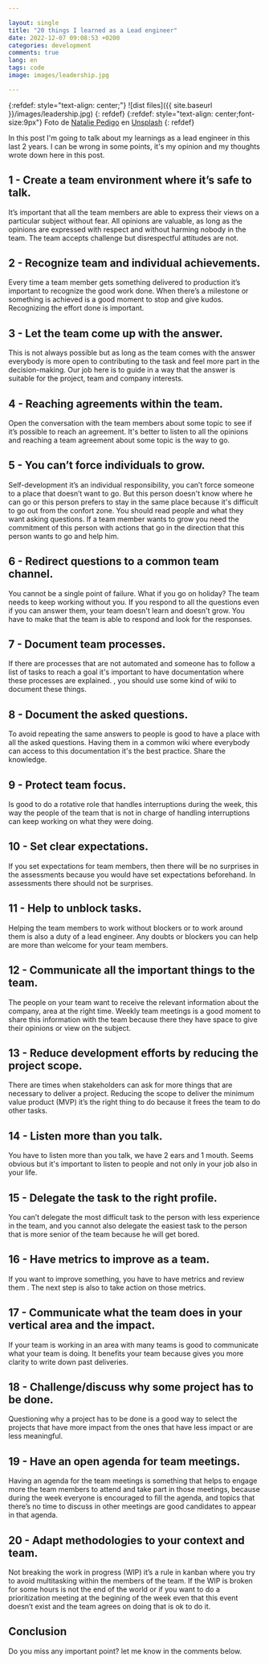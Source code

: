 ```yaml
---

layout: single
title: "20 things I learned as a Lead engineer"
date: 2022-12-07 09:08:53 +0200
categories: development
comments: true
lang: en
tags: code
image: images/leadership.jpg

---
```


{:refdef: style="text-align: center;"}
![dist files]({{ site.baseurl }}/images/leadership.jpg)
{: refdef}
{:refdef: style="text-align: center;font-size:9px"}
Foto de <a href="https://unsplash.com/@nataliepedigo?utm_source=unsplash&utm_medium=referral&utm_content=creditCopyText">Natalie Pedigo</a> en <a href="https://unsplash.com/es/s/fotos/leadership?utm_source=unsplash&utm_medium=referral&utm_content=creditCopyText">Unsplash</a>
{: refdef} 

In this post I'm going to talk about my learnings as a lead engineer in this last 2 years. I can be wrong in some points, it's my opinion and my thoughts wrote down here in this post.  

1 - Create a team environment where it’s safe to talk.
------------------------------------------------------
It’s important that all the team members are able to express their views on a particular subject without fear. All opinions are valuable, as long as the opinions are expressed with respect and without harming nobody in the team. The team accepts challenge but disrespectful attitudes are not. 

2 - Recognize team and individual achievements.
------------------------------------------------------
Every time a team member gets something delivered to production it’s important to recognize the good work done. When there’s a milestone or something is achieved is a good moment to stop and give kudos. Recognizing the effort done is important.

3 - Let the team come up with the answer.
------------------------------------------------------
This is not always possible but as long as the team comes with the answer everybody is more open to contributing to the task and feel more part in the decision-making. Our job here is to guide in a way that the answer is suitable for the project, team and company interests.

4 - Reaching agreements within the team.
------------------------------------------------------
Open the conversation with the team members about some topic to see if it’s possible to reach an agreement. It's better to listen to all the opinions and reaching a team agreement about some topic is the way to go.  

5 - You can’t force individuals to grow.
------------------------------------------------------
Self-development it’s an individual responsibility, you can’t force someone to a place that doesn’t want to go. But this person doesn't know where he can go or this person prefers to stay in the same place because it's difficult to go out from the confort zone. You should read people and what they want asking questions. If a team member wants to grow you need the commitment of this person with actions that go in the direction that this person wants to go and help him.

6 - Redirect questions to a common team channel.
------------------------------------------------------
You cannot be a single point of failure. What if you go on holiday? The team needs to keep working without you. If you respond to all the questions even if you can answer them, your team doesn't learn and doesn't grow. You have to make that the team is able to respond and look for the responses.

7 - Document team processes.
------------------------------------------------------
If there are processes that are not automated and someone has to follow a list of tasks to reach a goal it's important to have documentation where these processes are explained. , you should use some kind of wiki to document these things.

8 - Document the asked questions.
------------------------------------------------------
To avoid repeating the same answers to people is good to have a place with all the asked questions. Having them in a common wiki where everybody can access to this documentation it's the best practice. Share the knowledge.

9 - Protect team focus.
------------------------------------------------------
Is good to do a rotative role that handles interruptions during the week, this way the people of the team that is not in charge of handling interruptions can keep working on what they were doing.

10 - Set clear expectations.
------------------------------------------------------
If you set expectations for team members, then there will be no surprises in the assessments because you would have set expectations beforehand. In assessments there should not be surprises.

11 - Help to unblock tasks.
------------------------------------------------------
Helping the team members to work without blockers or to work around them is also a duty of a lead engineer. Any doubts or blockers you can help are more than welcome for your team members.

12 - Communicate all the important things to the team.
------------------------------------------------------
The people on your team want to receive the relevant information about the company, area at the right time. Weekly team meetings is a good moment to share this information with the team because there they have space to give their opinions or view on the subject.

13 - Reduce development efforts by reducing the project scope.
--------------------------------------------------------------
There are times when stakeholders can ask for more things that are necessary to deliver a project. Reducing the scope to deliver the minimum value product (MVP) it’s the right thing to do because it frees the team to do other tasks.

14 - Listen more than you talk.
------------------------------------------------------
You have to listen more than you talk, we have 2 ears and 1 mouth. Seems obvious but it's important to listen to people and not only in your job also in your life.

15 - Delegate the task to the right profile.
------------------------------------------------------
You can’t delegate the most difficult task to the person with less experience in the team, and you cannot also delegate the easiest task to the person that is more senior of the team because he will get bored. 

16 - Have metrics to improve as a team.
------------------------------------------------------
If you want to improve something, you have to have metrics and review them . The next step is also to take action on those metrics.

17 - Communicate what the team does in your vertical area and the impact.
-------------------------------------------------------------------------
If your team is working in an area with many teams is good to communicate what your team is doing. It benefits your team because gives you more clarity to write down past deliveries.

18 - Challenge/discuss why some project has to be done.
------------------------------------------------------
Questioning why a project has to be done is a good way to select the projects that have more impact from the ones that have less impact or are less meaningful.

19 - Have an open agenda for team meetings.
------------------------------------------------------
Having an agenda for the team meetings is something that helps to engage more the team members to attend and take part in those meetings, because during the week everyone is encouraged to fill the agenda, and topics that there’s no time to discuss in other meetings are good candidates to appear in that agenda.

20 - Adapt methodologies to your context and team.
---------------------------------------------------------------
Not breaking the work in progress (WIP) it’s a rule in kanban where you try to avoid multitasking within the members of the team. If the WIP is broken for some hours is not the end of the world or if you want to do a prioritization meeting at the begining of the week even that this event doesn’t exist and the team agrees on doing that is ok to do it.

Conclusion
------------
Do you miss any important point? let me know in the comments below.